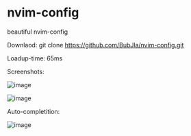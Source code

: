 # nvim-config
beautiful nvim-config


Downlaod: git clone https://github.com/BubJla/nvim-config.git


Loadup-time: 65ms

Screenshots:

![image](https://github.com/BubJla/nvim-config/assets/123741924/a135bf62-2e70-4bb9-93d4-120aff09fcee)


![image](https://github.com/BubJla/nvim-config/assets/123741924/bdd94643-633e-41fa-b336-50a2803a8f8c)


Auto-completition:

![image](https://github.com/BubJla/nvim-config/assets/123741924/1529983b-91cf-4928-ad7e-254ce7ef3766)
